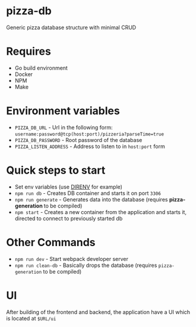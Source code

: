 # pizza-db
Generic pizza database structure with minimal CRUD

# Requires
- Go build environment
- Docker
- NPM
- Make

# Environment variables
 - `PIZZA_DB_URL` - Url in the following form: `username:password@tcp(host:port)/pizzeria?parseTime=true`
 - `PIZZA_DB_PASSWORD` - Root password of the database
 - `PIZZA_LISTEN_ADDRESS` - Address to listen to in `host:port` form

# Quick steps to start
- Set env variables (use [DIRENV](https://github.com/direnv/direnv) for example)
- `npm run db` - Creates DB container and starts it on port `3306`
- `npm run generate` - Generates data into the database (requires <b> pizza-generation </b> to be compiled)
- `npm start` - Creates a new container from the application and starts it, directed to connect to previously started db


# Other Commands
- `npm run dev` - Start webpack developer server
- `npm run clean-db` - Basically drops the database (requires `pizza-generation` to be compiled)
# UI
After building of the frontend and backend, the application have a UI which is located at
`$URL/ui`
